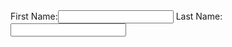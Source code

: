 <html>
  <head>
    <title>Dark World</title>
  
  <style>
    .container
    {
      background-color: red;
      margin: 30%;
      }
    </head>
  </style>
  <body>
    <div class="contianer">
      <div class="Form">
        First Name:<input type="name" id="name" required>
      Last Name:<input type="name" id="s_name" required>
      </div>
    </div>
  </body>
</html>
